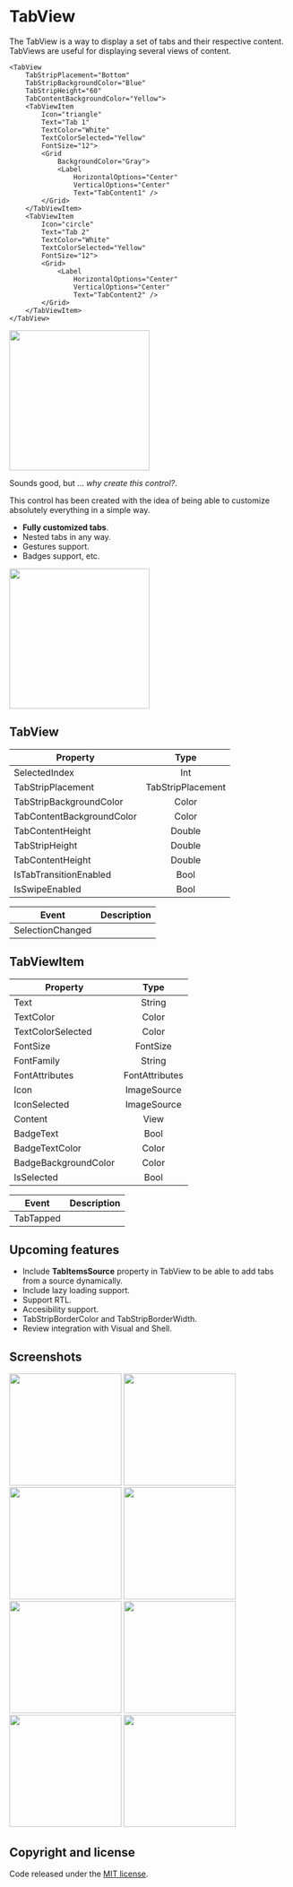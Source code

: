 # TabView

The TabView is a way to display a set of tabs and their respective content. TabViews are useful for displaying several views of content.

```
<TabView 
    TabStripPlacement="Bottom"
    TabStripBackgroundColor="Blue"
    TabStripHeight="60"
    TabContentBackgroundColor="Yellow">
    <TabViewItem
        Icon="triangle"
        Text="Tab 1"
        TextColor="White"
        TextColorSelected="Yellow"
        FontSize="12">
        <Grid 
            BackgroundColor="Gray">
            <Label
                HorizontalOptions="Center"
                VerticalOptions="Center"
                Text="TabContent1" />
        </Grid>
    </TabViewItem>
    <TabViewItem
        Icon="circle"
        Text="Tab 2"
        TextColor="White"
        TextColorSelected="Yellow"
        FontSize="12">
        <Grid>
            <Label    
                HorizontalOptions="Center"
                VerticalOptions="Center"
                Text="TabContent2" />
        </Grid>
    </TabViewItem>
</TabView>
```
<img src="images/basic-tabview.gif" Width="250" /> 

Sounds good, but ... _why create this control?_.

This control has been created with the idea of being able to customize absolutely everything in a simple way.
- **Fully customized tabs**.
- Nested tabs in any way.
- Gestures support.
- Badges support, etc.
  
<img src="images/fabtab.png" Width="250" /> 

## TabView

| Property   |      Type      |
|----------|:-------------:|
| SelectedIndex |  Int |
| TabStripPlacement |    TabStripPlacement   |
| TabStripBackgroundColor | Color |
| TabContentBackgroundColor | Color |
| TabContentHeight | Double |
| TabStripHeight | Double |
| TabContentHeight | Double |
| IsTabTransitionEnabled | Bool |
| IsSwipeEnabled | Bool |


| Event   |      Description      |
|----------|:-------------:|
| SelectionChanged |   |

## TabViewItem

| Property   |      Type      | 
|----------|:-------------:|
| Text |  String |
| TextColor |    Color   |
| TextColorSelected | Color |
| FontSize | FontSize |
| FontFamily | String |
| FontAttributes | FontAttributes |
| Icon | ImageSource |
| IconSelected | ImageSource |
| Content | View |
| BadgeText | Bool |
| BadgeTextColor | Color |
| BadgeBackgroundColor | Color |
| IsSelected | Bool |

| Event   |      Description      |
|----------|:-------------:|
| TabTapped |   |

## Upcoming features

- Include **TabItemsSource** property in TabView to be able to add tabs from a source dynamically.
- Include lazy loading support.
- Support RTL.
- Accesibility support.
- TabStripBorderColor and TabStripBorderWidth.
- Review integration with Visual and Shell.
  
## Screenshots

<img src="images/basic-tabview.gif" Width="200" /> <img src="images/fabtab.png" Width="200" /> <img src="images/custom-tabs.gif" Width="200" /> <img src="images/nested-tabs.gif" Width="200" /> <img src="images/scroll-tabs.gif" Width="200" /> <img src="images/tabplacement.gif" Width="200" /> <img src="images/tab-events.gif" Width="200" /> <img src="images/tab-badge.gif" Width="200" />

## Copyright and license

Code released under the [MIT license](https://opensource.org/licenses/MIT).